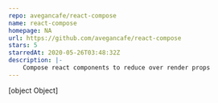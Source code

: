 ```yaml
---
repo: avegancafe/react-compose
name: react-compose
homepage: NA
url: https://github.com/avegancafe/react-compose
stars: 5
starredAt: 2020-05-26T03:48:32Z
description: |-
    Compose react components to reduce over render props
---
```


[object Object]
